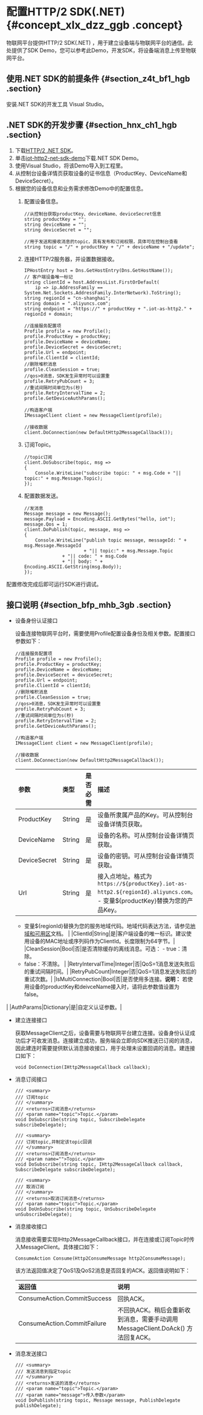 # 配置HTTP/2 SDK\(.NET\) {#concept_xlx_dzz_ggb .concept}

物联网平台提供HTTP/2 SDK\(.NET\) ，用于建立设备端与物联网平台的通信。此处提供了SDK Demo，您可以参考此Demo，开发SDK，将设备端消息上传至物联网平台。

## 使用.NET SDK的前提条件 {#section_z4t_bf1_hgb .section}

安装.NET SDK的开发工具 Visual Studio。

## .NET SDK的开发步骤 {#section_hnx_ch1_hgb .section}

1.  下载[HTTP/2 .NET SDK](https://iot-demos.oss-cn-shanghai.aliyuncs.com/h2/iotx-as-http2-net-sdk.dll)。
2.  单击[iot-http2-net-sdk-demo](https://aliyun-iot.oss-cn-hangzhou.aliyuncs.com/net-http2-sdk-demo/iot-http2-net-sdk-demo.zip)下载.NET SDK Demo。
3.  使用Visual Studio，将该Demo导入到工程里。
4.  从控制台设备详情页获取设备的证书信息（ProductKey、DeviceName和DeviceSecret）。
5.  根据您的设备信息和业务需求修改Demo中的配置信息。
    1.  配置设备信息。

        ```
        //从控制台获取productKey、deviceName、deviceSecret信息
        string productKey = "";
        string deviceName = "";
        string deviceSecret = "";
        
        //用于发送和接收消息的topic，具有发布和订阅权限，具体可在控制台查看
        string topic = "/" + productKey + "/" + deviceName + "/update";
        ```

    2.  连接HTTP/2服务器，并设置数据接收。

        ```
        IPHostEntry host = Dns.GetHostEntry(Dns.GetHostName());
        // 客户端设备唯一标记
        string clientId = host.AddressList.FirstOrDefault(
            ip => ip.AddressFamily == System.Net.Sockets.AddressFamily.InterNetwork).ToString();
        string regionId = "cn-shanghai";
        string domain = ".aliyuncs.com";
        string endpoint = "https://" + productKey + ".iot-as-http2." + regionId + domain;
        
        //连接服务配置项
        Profile profile = new Profile();
        profile.ProductKey = productKey;
        profile.DeviceName = deviceName;
        profile.DeviceSecret = deviceSecret;
        profile.Url = endpoint;
        profile.ClientId = clientId;
        //删除堆积消息
        profile.CleanSession = true;
        //qos>0消息，SDK发生异常时可以设置重
        profile.RetryPubCount = 3;
        //重试间隔时间单位为s(秒)
        profile.RetryIntervalTime = 2;
        profile.GetDeviceAuthParams();
        
        //构造客户端
        IMessageClient client = new MessageClient(profile);
        
        //接收数据
        client.DoConnection(new DefaultHttp2MessageCallback());
        ```

    3.  订阅Topic。

        ```
        //topic订阅
        client.DoSubscribe(topic, msg =>
        {
            Console.WriteLine("subscribe topic: " + msg.Code + "|| topic:" + msg.Message.Topic);
        });
        ```

    4.  配置数据发送。

        ```
        //发消息
        Message message = new Message();
        message.Payload = Encoding.ASCII.GetBytes("hello, iot");
        message.Qos = 1;
        client.DoPublish(topic, message, msg =>
        {
            Console.WriteLine("publish topic message, messageId: " + msg.Message.MessageId 
                              + "|| topic:" + msg.Message.Topic
        		      + "|| code: " + msg.Code
        		      + "|| body: " + Encoding.ASCII.GetString(msg.Body));
        });
        ```


配置修改完成后即可运行SDK进行调试。

## 接口说明 {#section_bfp_mhb_3gb .section}

-   设备身份认证接口

    设备连接物联网平台时，需要使用Profile配置设备身份及相关参数。配置接口参数如下：

    ```
    //连接服务配置项
    Profile profile = new Profile();
    profile.ProductKey = productKey;
    profile.DeviceName = deviceName;
    profile.DeviceSecret = deviceSecret;
    profile.Url = endpoint;
    profile.ClientId = clientId;
    //删除堆积消息
    profile.CleanSession = true;
    //qos>0消息，SDK发生异常时可以设置重
    profile.RetryPubCount = 3;
    //重试间隔时间单位为s(秒)
    profile.RetryIntervalTime = 2;
    profile.GetDeviceAuthParams();
    
    //构造客户端
    IMessageClient client = new MessageClient(profile);
    
    //接收数据
    client.DoConnection(new DefaultHttp2MessageCallback());
    ```

    |参数|类型|是否必需|描述|
    |:-|:-|:---|:-|
    |ProductKey|String|是|设备所隶属产品的Key。可从控制台设备详情页获取。|
    |DeviceName|String|是|设备的名称。可从控制台设备详情页获取。|
    |DeviceSecret|String|是|设备的密钥。可从控制台设备详情页获取。|
    |Url|String|是|接入点地址。格式为`https://${productKey}.iot-as-http2.${regionId}.aliyuncs.com`。    -   变量$\{productKey\}替换为您的产品Key。
    -   变量$\{regionId\}替换为您的服务地域代码。地域代码表达方法，请参见[地域和可用区](https://www.alibabacloud.com/help/doc-detail/40654.htm)文档。
|
    |ClientId|String|是|客户端设备的唯一标识。建议使用设备的MAC地址或序列码作为ClientId。长度限制为64字节。|
    |CleanSession|Bool|否|是否清除缓存的离线消息。可选：    -   true：清除。
    -   false：不清除。
|
    |RetryIntervalTime|Integer|否|QoS=1消息发送失败后的重试间隔时间。|
    |RetryPubCount|Integer|否|QoS=1消息发送失败后的重试次数。|
    |IsMultiConnection|Bool|否|是否使用多连接。**说明：** 若使用设备的productKey和deivceName接入时，请将此参数值设置为false。

|
    |AuthParams|Dictionary|是|自定义认证参数。|

-   建立连接接口

    获取MessageClient之后，设备需要与物联网平台建立连接。设备身份认证成功后才可收发消息。连接建立成功，服务端会立即向SDK推送已订阅的消息，因此建连时需要提供默认消息接收接口，用于处理未设置回调的消息。建连接口如下：

    ```
    void DoConnection(IHttp2MessageCallback callback);
    ```

-   消息订阅接口

    ```
    /// <summary>
    /// 订阅topic
    /// </summary>
    /// <returns>订阅消息</returns>
    /// <param name="topic">Topic.</param>
    void DoSubscribe(string topic, SubscribeDelegate subscribeDelegate);
    
    /// <summary>
    /// 订阅topic,并制定该topic回调 
    /// </summary>
    /// <returns>订阅消息</returns>
    /// <param name="">Topic.</param>
    void DoSubscribe(string topic, IHttp2MessageCallback callback, SubscribeDelegate subscribeDelegate);
    
    /// <summary>
    /// 取消订阅
    /// </summary>
    /// <returns>取消订阅消息</returns>
    /// <param name="topic">Topic.</param>
    void DoUnSubscribe(string topic, UnSubscribeDelegate unSubscribeDelegate);
    ```

-   消息接收接口

    消息接收需要实现IHttp2MessageCallback接口，并在连接或订阅Topic时传入MessageClient。具体接口如下：

    ```
    ConsumeAction Consume(Http2ConsumeMessage http2ConsumeMessage);
    ```

    该方法返回值决定了QoS1及QoS2消息是否回复的ACK。返回值说明如下：

    |返回值|说明|
    |:--|:-|
    |ConsumeAction.CommitSuccess|回执ACK。|
    |ConsumeAction.CommitFailure|不回执ACK。稍后会重新收到消息，需要手动调用MessageClient.DoAck\(\) 方法回复ACK。|

-   消息发送接口

    ```
    /// <summary>
    /// 发送消息到指定topic
    /// </summary>
    /// <returns>发送的消息</returns>
    /// <param name="topic">Topic.</param>
    /// <param name="message">传入参数</param>
    void DoPublish(string topic, Message message, PublishDelegate publishDelegate);
    ```


